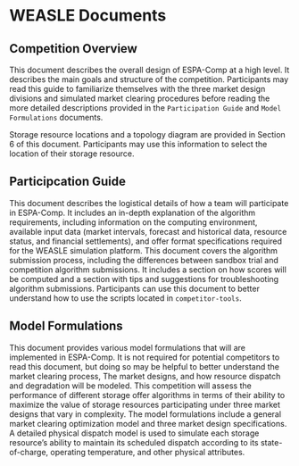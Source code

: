 # WEASLE Documents

## Competition Overview
This document describes the overall design of ESPA-Comp at a high level. It describes
the main goals and structure of the competition. Participants may read this guide to 
familiarize themselves with the three market design divisions and simulated market clearing 
procedures before reading the more detailed descriptions provided in the `Participation
Guide` and `Model Formulations` documents.

Storage resource locations and a topology diagram are provided in Section 6 of this document.
Participants may use this information to select the location of their storage resource.

## Participcation Guide
This document describes the logistical details of how a team will participate in 
ESPA-Comp. It includes an in-depth explanation of the algorithm requirements, 
including information on the computing environment, available input data (market 
intervals, forecast and historical data, resource status, and financial settlements), 
and offer format specifications required for the WEASLE simulation platform. This 
document covers the algorithm submission process, including the differences between 
sandbox trial and competition algorithm submissions. It includes a section on how 
scores will be computed and a section with tips and suggestions for troubleshooting 
algorithm submissions. Participants can use this document to better understand how to
use the scripts located in `competitor-tools`.

## Model Formulations
This document provides various model formulations that will are implemented in ESPA-Comp. 
It is not required for potential competitors to read this document, but doing so may be 
helpful to better understand the market clearing process, The market designs, and how 
resource dispatch and degradation will be modeled. This competition will assess the 
performance of different storage offer algorithms in terms of their ability to maximize 
the value of storage resources participating under three market designs that vary in 
complexity. The model formulations include a general market clearing optimization model 
and three market design specifications. A detailed physical dispatch model is used to 
simulate each storage resource’s ability to maintain its scheduled dispatch according to 
its state-of-charge, operating temperature, and other physical attributes.